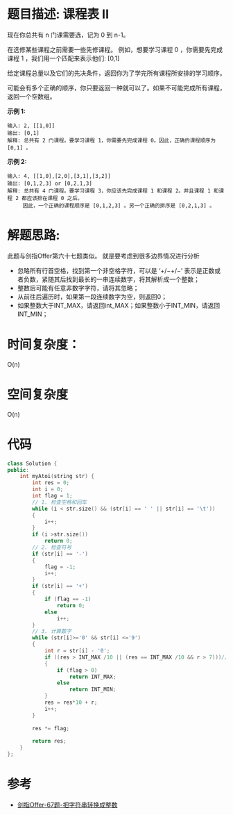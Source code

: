 # 题目描述:  课程表 II

现在你总共有 n 门课需要选，记为 0 到 n-1。

在选修某些课程之前需要一些先修课程。 例如，想要学习课程 0 ，你需要先完成课程 1 ，我们用一个匹配来表示他们: [0,1]

给定课程总量以及它们的先决条件，返回你为了学完所有课程所安排的学习顺序。

可能会有多个正确的顺序，你只要返回一种就可以了。如果不可能完成所有课程，返回一个空数组。

**示例 1:**
```
输入: 2, [[1,0]] 
输出: [0,1]
解释: 总共有 2 门课程。要学习课程 1，你需要先完成课程 0。因此，正确的课程顺序为 [0,1] 。
```

**示例 2:**
```
输入: 4, [[1,0],[2,0],[3,1],[3,2]]
输出: [0,1,2,3] or [0,2,1,3]
解释: 总共有 4 门课程。要学习课程 3，你应该先完成课程 1 和课程 2。并且课程 1 和课程 2 都应该排在课程 0 之后。
     因此，一个正确的课程顺序是 [0,1,2,3] 。另一个正确的排序是 [0,2,1,3] 。
```

  
# 解题思路:
  此题与剑指Offer第六十七题类似。
  就是要考虑到很多边界情况进行分析 
  - 忽略所有行首空格，找到第一个非空格字符，可以是 ‘+/−+/−’ 表示是正数或者负数，紧随其后找到最长的一串连续数字，将其解析成一个整数；
  - 整数后可能有任意非数字字符，请将其忽略；
  - 从前往后遍历时，如果第一段连续数字为空，则返回0；
  - 如果整数大于INT_MAX，请返回int_MAX；如果整数小于INT_MIN，请返回INT_MIN；
 
# 时间复杂度：
  O(n)
# 空间复杂度
  O(n)
  
# 代码

```c++
class Solution {
public:
    int myAtoi(string str) {
        int res = 0;
        int i = 0;
        int flag = 1;
        // 1. 检查空格和回车
        while (i < str.size() && (str[i] == ' ' || str[i] == '\t')) 
        { 
            i++; 
        }
        if (i >str.size()) 
            return 0;
        // 2. 检查符号
        if (str[i] == '-') 
        { 
            flag = -1;
            i++;
        }
        if (str[i] == '+') 
        { 
            if (flag == -1)
                return 0;
            else 
                i++;
        }
        // 3. 计算数字
        while (str[i]>='0' && str[i] <='9')
        {
            int r = str[i] - '0';
            if ((res > INT_MAX /10 || (res == INT_MAX /10 && r > 7)))//比较最后一位 /是去掉最后一位，&是取最后一位
            {
                if (flag > 0)
                    return INT_MAX;
                else
                    return INT_MIN;
            }
            res = res*10 + r;
            i++;
        }
        
        res *= flag;
            
        return res;
    }
};
```
# 参考

  -  [剑指Offer-67题-把字符串转换成整数](https://github.com/bryceustc/CodingInterviews/blob/master/StringToInt/README.md)
